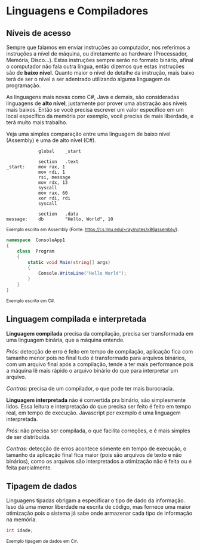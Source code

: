 # Linguagens e Compiladores

## Níveis de acesso

Sempre que falamos em enviar instruções ao computador, nos referimos a instruções a nível de máquina, ou diretamente ao hardware (Processador, Memória, Disco...). Estas instruções sempre serão no formato binário, afinal o computador não fala outra língua, então dizemos que estas instruções são de **baixo nível**. Quanto maior o nível de detalhe da instrução, mais baixo terá de ser o nível a ser adentrado utilizando alguma linguagem de programação.

As linguagens mais novas como C#, Java e demais, são consideradas linguagens de **alto nível**, justamente por prover uma abstração aos níveis mais baixos. Então se você precisa escrever um valor específico em um local específico da memória por exemplo, você precisa de mais liberdade, e terá muito mais trabalho.

Veja uma simples comparação entre uma linguagem de baixo nível (Assembly) e uma de alto nível (C#).

```assembly
			global    _start

		    section   .text
_start:   	mov rax, 1
			mov rdi, 1
			rsi, message
			mov rdx, 13
			syscall
			mov rax, 60
			xor rdi, rdi
			syscall

			section   .data
message:	db        "Hello, World", 10
```

<small>Exemplo escrito em Assembly (Fonte: https://cs.lmu.edu/~ray/notes/x86assembly/).</small>

```csharp
namespace  ConsoleApp1
{
	class  Program
	{
		static void Main(string[] args)
		{
			Console.WriteLine("Hello World");
		}
	}
}
```

<small>Exemplo escrito em C#.</small>

## Linguagem compilada e interpretada

**Linguagem compilada** precisa da compilação, precisa ser transformada em uma linguagem binária, que a máquina entende. 

*Prós:* detecção de erro é feito em tempo de compilação, aplicação fica com tamanho menor pois no final tudo é transformado para arquivos binários, com um arquivo final após a compilação, tende a ter mais performance pois a máquina lê mais rápido o arquivo binário do que para interpretar um arquivo.

*Contras:* precisa de um compilador, o que pode ter mais burocracia.

**Linguagem interpretada** não é convertida pra binário, são simplesmente lidos. Essa leitura e interpretação do que precisa ser feito é feito em tempo real, em tempo de execução. Javascript por exemplo é uma linguagem interpretada.

*Prós:* não precisa ser compilada, o que facilita correções, e é mais simples de ser distribuída.

*Contras:* detecção de erros acontece sómente em tempo de execução, o tamanho da aplicação final fica maior (pois são arquivos de texto e não binários), como os arquivos são interpretados a otimização não é feita ou é feita parcialmente.

## Tipagem de dados

Linguagens tipadas obrigam a especificar o tipo de dado da informação. Isso dá uma menor liberdade na escrita de código, mas fornece uma maior otimização pois o sistema já sabe onde armazenar cada tipo de informação na memória.

```csharp
int idade;
```
<small>Exemplo tipagem de dados em C#.</small>